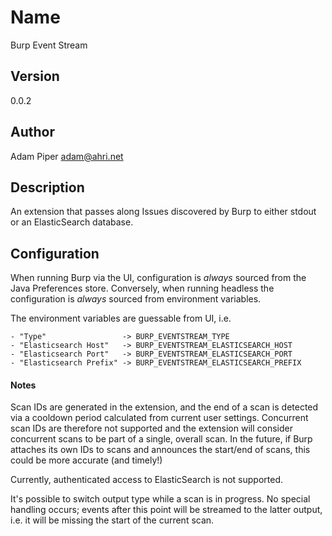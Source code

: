 # Name

Burp Event Stream


## Version

0.0.2


## Author

Adam Piper <adam@ahri.net>


## Description

An extension that passes along Issues discovered by Burp to either stdout or an ElasticSearch database.


## Configuration

When running Burp via the UI, configuration is _always_ sourced from the Java Preferences store. Conversely, when running
headless the configuration is _always_ sourced from environment variables.

The environment variables are guessable from UI, i.e.

    - "Type"                 -> BURP_EVENTSTREAM_TYPE
    - "Elasticsearch Host"   -> BURP_EVENTSTREAM_ELASTICSEARCH_HOST
    - "Elasticsearch Port"   -> BURP_EVENTSTREAM_ELASTICSEARCH_PORT
    - "Elasticsearch Prefix" -> BURP_EVENTSTREAM_ELASTICSEARCH_PREFIX


#### Notes

Scan IDs are generated in the extension, and the end of a scan is detected via a cooldown period calculated from current
user settings. Concurrent scan IDs are therefore not supported and the extension will consider concurrent scans to be
part of a single, overall scan. In the future, if Burp attaches its own IDs to scans and announces the start/end of
scans, this could be more accurate (and timely!)

Currently, authenticated access to ElasticSearch is not supported.

It's possible to switch output type while a scan is in progress. No special handling occurs; events after this point
will be streamed to the latter output, i.e. it will be missing the start of the current scan.
